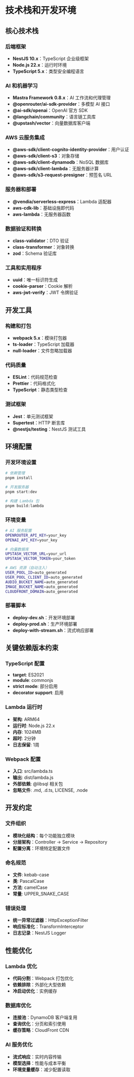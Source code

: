 # 技术栈和开发环境

## 核心技术栈

### 后端框架
- **NestJS 10.x**：TypeScript 企业级框架
- **Node.js 22.x**：运行时环境
- **TypeScript 5.x**：类型安全编程语言

### AI 和机器学习
- **Mastra Framework 0.8.x**：AI 工作流和代理管理
- **@openrouter/ai-sdk-provider**：多模型 AI 接口
- **@ai-sdk/openai**：OpenAI 官方 SDK
- **@langchain/community**：语言链工具库
- **@upstash/vector**：向量数据库客户端

### AWS 云服务集成
- **@aws-sdk/client-cognito-identity-provider**：用户认证
- **@aws-sdk/client-s3**：对象存储
- **@aws-sdk/client-dynamodb**：NoSQL 数据库
- **@aws-sdk/client-lambda**：无服务器计算
- **@aws-sdk/s3-request-presigner**：预签名 URL

### 服务器和部署
- **@vendia/serverless-express**：Lambda 适配器
- **aws-cdk-lib**：基础设施即代码
- **aws-lambda**：无服务器函数

### 数据验证和转换
- **class-validator**：DTO 验证
- **class-transformer**：对象转换
- **zod**：Schema 验证库

### 工具和实用程序
- **uuid**：唯一标识符生成
- **cookie-parser**：Cookie 解析
- **aws-jwt-verify**：JWT 令牌验证

## 开发工具

### 构建和打包
- **webpack 5.x**：模块打包器
- **ts-loader**：TypeScript 加载器
- **null-loader**：文件忽略加载器

### 代码质量
- **ESLint**：代码规范检查
- **Prettier**：代码格式化
- **TypeScript**：静态类型检查

### 测试框架
- **Jest**：单元测试框架
- **Supertest**：HTTP 断言库
- **@nestjs/testing**：NestJS 测试工具

## 环境配置

### 开发环境设置
```bash
# 依赖管理
pnpm install

# 开发服务器
pnpm start:dev

# 构建 Lambda 包
pnpm build:lambda
```

### 环境变量
```bash
# AI 服务配置
OPENROUTER_API_KEY=your_key
OPENAI_API_KEY=your_key

# 向量数据库
UPSTASH_VECTOR_URL=your_url
UPSTASH_VECTOR_TOKEN=your_token

# AWS 资源（自动注入）
USER_POOL_ID=auto_generated
USER_POOL_CLIENT_ID=auto_generated
AUDIO_BUCKET_NAME=auto_generated
IMAGE_BUCKET_NAME=auto_generated
CLOUDFRONT_DOMAIN=auto_generated
```

### 部署脚本
- **deploy-dev.sh**：开发环境部署
- **deploy-prod.sh**：生产环境部署
- **deploy-with-stream.sh**：流式响应部署

## 关键依赖版本约束

### TypeScript 配置
- **target**: ES2021
- **module**: commonjs
- **strict mode**: 部分启用
- **decorator support**: 启用

### Lambda 运行时
- **架构**: ARM64
- **运行时**: Node.js 22.x
- **内存**: 1024MB
- **超时**: 2分钟
- **日志保留**: 1周

### Webpack 配置
- **入口**: src/lambda.ts
- **输出**: dist/lambda.js
- **外部依赖**: @libsql 相关包
- **忽略文件**: .md, .d.ts, LICENSE, .node

## 开发约定

### 文件组织
- **模块化结构**：每个功能独立模块
- **分层架构**：Controller → Service → Repository
- **配置分离**：环境特定配置文件

### 命名规范
- **文件**: kebab-case
- **类**: PascalCase
- **方法**: camelCase
- **常量**: UPPER_SNAKE_CASE

### 错误处理
- **统一异常过滤器**：HttpExceptionFilter
- **响应标准化**：TransformInterceptor
- **日志记录**：NestJS Logger

## 性能优化

### Lambda 优化
- **代码分割**：Webpack 打包优化
- **依赖排除**：外部化大型依赖
- **冷启动优化**：实例缓存

### 数据库优化
- **连接池**：DynamoDB 客户端复用
- **查询优化**：分页和索引使用
- **缓存策略**：CloudFront CDN

### AI 服务优化
- **流式响应**：实时内容传输
- **模型选择**：性能与成本平衡
- **环境变量缓存**：减少配置读取